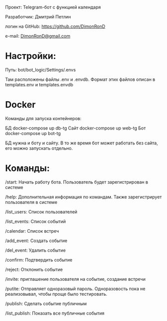 Проект: Telegram-бот с функцией календаря

Разработчик: Дмитрий Петлин

логин на GitHub: https://github.com/DimonRonD

e-mail: DimonRonD@gmail.com

# Настройки:
Путь: bot/bot_logic/Settings/.envs

Там расположены файлы .env и .envdb. Формат этих файлов описан в templates.env и templates.envdb

# Docker
Команды для запуска контейнеров:

БД  docker-compose up db-tg
Сайт   docker-compose up web-tg
Бот docker-compose up bot-tg

БД нужна и боту и сайту. В то же время бот может работать без сайта, его можно запускать отдельно.

# Команды:
/start: Начать работу бота. Пользователь будет зарегистрирован в системе

/help: Дополнительная информация по командам. Также зарегистрирует пользователя в системе

/list_users: Список пользователей

/list_events: Список событий

/calendar: Список встреч

/add_event: Создать событие

/del_event: Удалить событие

/confirm: Подтвердить событие

/reject: Отклонить событие

/invite: приглашение пользователя на событие, создание встречи

/putite: Отправляет одноразовый пароль. Одноразовость пока не реализовывал, чтобы проще было тестировать.

/publish: Сделать событие публичным

/list_publish: Показать все публичные события
